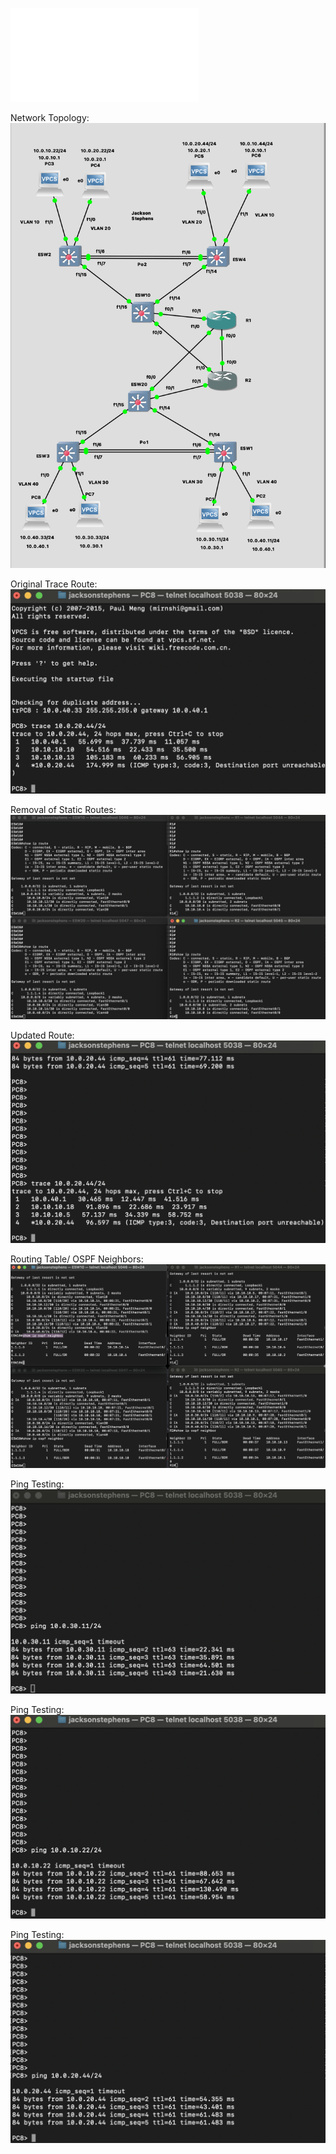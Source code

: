 ![Lab Instructions PDF:](images/Lab_7_ITC247.pdf)
<br>

Network Topology: 
<br>
![Network Topology:](images/T.png)
<br>


Original Trace Route: 
<br>
![Original Trace Route:](images/OTR.png)
<br>


Removal of Static Routes: 
<br>
![Removal of Static Routes:](images/RSR.png)
<br>


Updated Route: 
<br>
![Updated Route:](images/UR.png)
<br>


Routing Table/ OSPF Neighbors: 
<br>
![Routing Table/ OSPF Neighbors:](images/RTOSPF.png)
<br>


Ping Testing: 
<br>
![8-1:](images/P1.png)
<br>

Ping Testing: 
<br>
![8-3:](images/P3.png)
<br>

Ping Testing: 
<br>
![8-5:](images/P5.png)
<br>